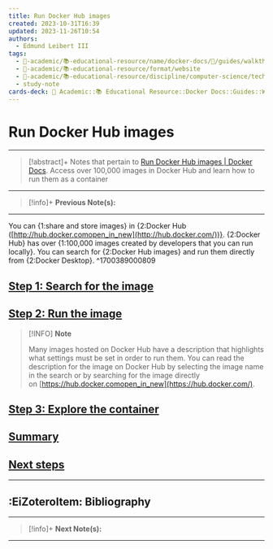 ```yaml
---
title: Run Docker Hub images
created: 2023-10-31T16:39
updated: 2023-11-26T10:54
authors:
  - Edmund Leibert III
tags:
  - 🔴-academic/📚-educational-resource/name/docker-docs/🔖/guides/walkthroughs/run-docker-hub-images
  - 🔴-academic/📚-educational-resource/format/website
  - 🔴-academic/📚-educational-resource/discipline/computer-science/technology/docker
  - study-note
cards-deck: 🔴 Academic::📚 Educational Resource::Docker Docs::Guides::Walkthroughs::Run Docker Hub images
---
```


# Run Docker Hub images

---

> [!abstract]+ 
> Notes that pertain to [Run Docker Hub images | Docker Docs](https://docs.docker.com/guides/walkthroughs/run-hub-images/). Access over 100,000 images in Docker Hub and learn how to run them as a container

---

> [!info]+ 
> **Previous Note(s):**
> 

---

You can {1:share and store images} in {2:Docker Hub ([http://hub.docker.comopen_in_new](http://hub.docker.com/))}. {2:Docker Hub} has over {1:100,000 images created by developers that you can run locally}. You can search for {2:Docker Hub images} and run them directly from {2:Docker Desktop}.
^1700389000809

## [Step 1: Search for the image](https://docs.docker.com/guides/walkthroughs/run-hub-images/#step-1-search-for-the-image)

## [Step 2: Run the image](https://docs.docker.com/guides/walkthroughs/run-hub-images/#step-2-run-the-image)

> [!INFO] **Note**
> 
> Many images hosted on Docker Hub have a description that highlights what settings must be set in order to run them. You can read the description for the image on Docker Hub by selecting the image name in the search or by searching for the image directly on [https://hub.docker.comopen_in_new](https://hub.docker.com/).

## [Step 3: Explore the container](https://docs.docker.com/guides/walkthroughs/run-hub-images/#step-3-explore-the-container)

## [Summary](https://docs.docker.com/guides/walkthroughs/run-hub-images/#summary)

## [Next steps](https://docs.docker.com/guides/walkthroughs/run-hub-images/#next-steps)

---

## :EiZoteroItem: Bibliography

---

> [!info]+
> **Next Note(s):**

---
